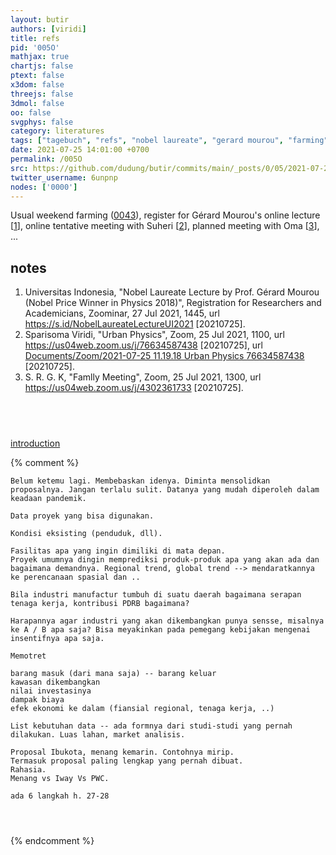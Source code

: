 ```yaml
---
layout: butir
authors: [viridi]
title: refs
pid: '005O'
mathjax: true
chartjs: false
ptext: false
x3dom: false
threejs: false
3dmol: false
oo: false
svgphys: false
category: literatures
tags: ["tagebuch", "refs", "nobel laureate", "gerard mourou", "farming", "suheri", "oma", "sk", "interview", "urban physics"]
date: 2021-07-25 14:01:00 +0700
permalink: /005O
src: https://github.com/dudung/butir/commits/main/_posts/0/05/2021-07-24-refs.md
twitter_username: 6unpnp
nodes: ['0000']
---
```

Usual weekend farming ([0043](0043)), register for Gérard Mourou's online lecture [[1](#r01)], online tentative meeting with Suheri [[2](#r02)], planned meeting with Oma [[3](#r03)], ...


## notes
1. <a name="r01"></a>Universitas Indonesia, "Nobel Laureate Lecture by Prof. Gérard Mourou (Nobel Price Winner in Physics 2018)", Registration for Researchers and Academicians, Zoominar, 27 Jul 2021, 1445, url <https://s.id/NobelLaureateLectureUI2021> [20210725].
2. <a name="r02"></a>Sparisoma Viridi, "Urban Physics", Zoom, 25 Jul 2021, 1100, url <https://us04web.zoom.us/j/76634587438> [20210725], url [Documents/Zoom/2021-07-25 11.19.18 Urban Physics 76634587438]() [20210725].
3. <a name="r03"></a>S. R. G. K, "Famlly Meeting", Zoom, 25 Jul 2021, 1300, url <https://us04web.zoom.us/j/4302361733> [20210725].

## &nbsp;
[introduction](0000)

{% comment %}
```
Belum ketemu lagi. Membebaskan idenya. Diminta mensolidkan proposalnya. Jangan terlalu sulit. Datanya yang mudah diperoleh dalam keadaan pandemik. 

Data proyek yang bisa digunakan.

Kondisi eksisting (penduduk, dll).

Fasilitas apa yang ingin dimiliki di mata depan.
Proyek umumnya dingin memprediksi produk-produk apa yang akan ada dan bagaimana demandnya. Regional trend, global trend --> mendaratkannya ke perencanaan spasial dan ..

Bila industri manufactur tumbuh di suatu daerah bagaimana serapan tenaga kerja, kontribusi PDRB bagaimana?

Harapannya agar industri yang akan dikembangkan punya sensse, misalnya ke A / B apa saja? Bisa meyakinkan pada pemegang kebijakan mengenai insentifnya apa saja.

Memotret

barang masuk (dari mana saja) -- barang keluar
kawasan dikembangkan
nilai investasinya
dampak biaya
efek ekonomi ke dalam (fiansial regional, tenaga kerja, ..)

List kebutuhan data -- ada formnya dari studi-studi yang pernah dilakukan. Luas lahan, market analisis.

Proposal Ibukota, menang kemarin. Contohnya mirip. 
Termasuk proposal paling lengkap yang pernah dibuat.
Rahasia.
Menang vs Iway Vs PWC.

ada 6 langkah h. 27-28




```
{% endcomment %}

